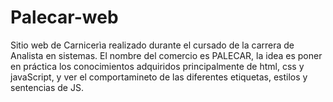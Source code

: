 # Palecar-web
Sitio web de Carnicerìa realizado durante el cursado de la carrera de Analista en sistemas.
El nombre del comercio es PALECAR, la idea es poner en práctica los conocimientos adquiridos principalmente de html, css y javaScript, y ver el comportamineto de las diferentes etiquetas, estilos y sentencias de JS.


